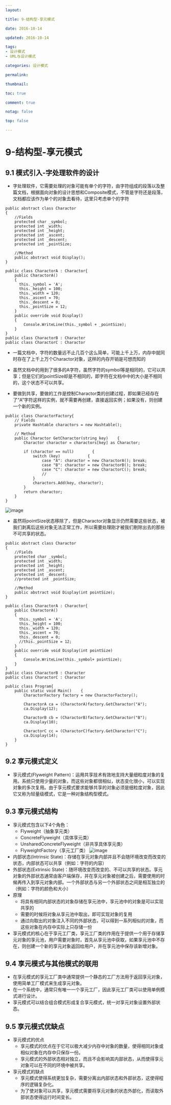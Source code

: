 ```yaml
---
layout:

title: 9-结构型-享元模式

date: 2016-10-14

updated: 2016-10-14

tags:
- 设计模式
- UML与设计模式

categories: 设计模式

permalink:

thumbnail:

toc: true

comment: true

notag: false

top: false

---
```


# 9-结构型-享元模式

## 9.1 模式引入-字处理软件的设计

- 字处理软件，它需要处理的对象可能有单个的字符，由字符组成的段落以及整篇文档，根据面向对象的设计思想和Composite模式，不管是字符还是段落，文档都应该作为单个的对象去看待，这里只考虑单个的字符


```
public abstract class Charactor
{
    //Fields
    protected char _symbol;
    protected int _width;
    protected int _height;
    protected int _ascent;
    protected int _descent;
    protected int _pointSize;

    //Method
    public abstract void Display();
}

```

```
public class CharactorA : Charactor{ 
    public CharactorA()
    {
      this._symbol = 'A';
      this._height = 100;
      this._width = 120;
      this._ascent = 70;
      this._descent = 0;
      this._pointSize = 12;
    }
    public override void Display()
    {
        Console.WriteLine(this._symbol + _pointSize);
    }
}
public class CharactorB : Character
public class CharactorC : Charactor

```
- 一篇文档中，字符的数量远不止几百个这么简单，可能上千上万，内存中就同时存在了上千上万个Charactor对象，这样的内存开销是可想而知的
- 虽然文档中的用到了很多的A字符，虽然字符的symbol等是相同的，它可以共享；但是它们的pointSize却是不相同的，即字符在文档中中的大小是不相同的，这个状态不可以共享。

- 要做到共享，要做的工作是控制Charactor类的创建过程，即如果已经存在了“A”字符这样的实例，就不需要再创建，直接返回实例；如果没有，则创建一个新的实例。


```
public class CharactorFactory{
    // Fields
    private Hashtable charactors = new Hashtable();

    // Method
    public Charactor GetCharactor(string key)    {
        Charactor charactor = charactors[key] as Charactor;

        if (charactor == null)        {
            switch (key)            {
                case "A": charactor = new CharactorA(); break;
                case "B": charactor = new CharactorB(); break; 
                case "C": charactor = new CharactorC(); break;
                //
            }
            charactors.Add(key, charactor);
        }
        return charactor;
    }
}

```
![image](http://clsaazydpimgbed-10042610.cos.myqcloud.com/9-1-1-1.png)

- 虽然将pointSize状态移除了，但是Charactor对象显示仍然需要这些状态，被我们剥离后这些对象无法正常工作，所以需要处理刚才被我们剔除出去的那些不可共享的状态。


```
public abstract class Charactor
{
    //Fields
    protected char _symbol;
    protected int _width;
    protected int _height;
    protected int _ascent;
    protected int _descent;
    //protected int _pointSize;

    //Method
    public abstract void Display(int pointSize);
}

```

```
public class CharactorA : Charactor{ 
    public CharactorA()
    {
      this._symbol = 'A';
      this._height = 100;
      this._width = 120;
      this._ascent = 70;
      this._descent = 0;
      //this._pointSize = 12;
    }
    public override void Display(int pointSize)
    {
        Console.WriteLine(this._symbol+ pointSize);
    }
}
public class CharactorB : Character
public class CharactorC : Charactor

```

```
public class Program{
    public static void Main()    {
        CharactorFactory factory = new CharactorFactory();

        CharactorA ca = (CharactorA)factory.GetCharactor("A");
        ca.Display(12);
        
        CharactorB cb = (CharactorB)factory.GetCharactor("B");
        ca.Display(10);

        CharactorC cc = (CharactorC)factory.GetCharactor("C");
        ca.Display(14);
    }
}

```

## 9.2 享元模式定义

- 享元模式(Flyweight Pattern)：运用共享技术有效地支持大量细粒度对象的复用。系统只使用少量的对象，而这些对象都很相似，状态变化很小，可以实现对象的多次复用。由于享元模式要求能够共享的对象必须是细粒度对象，因此它又称为轻量级模式，它是一种对象结构型模式。

## 9.3 享元模式结构

- 享元模式包含以下4个角色：
    - Flyweight（抽象享元类）
    - ConcreteFlyweight（具体享元类）
    - UnsharedConcreteFlyweight（非共享具体享元类）
    - FlyweightFactory（享元工厂类）
![image](http://clsaazydpimgbed-10042610.cos.myqcloud.com/9-3-1-1.png)
- 内部状态(Intrinsic State)：存储在享元对象内部并且不会随环境改变而改变的状态，内部状态可以共享（例如：字符的内容）
- 外部状态(Extrinsic State)：随环境改变而改变的、不可以共享的状态。享元对象的外部状态通常由客户端保存，并在享元对象被创建之后，需要使用的时候再传入到享元对象内部。一个外部状态与另一个外部状态之间是相互独立的（例如：字符的颜色和大小）
- 原理
    - 将具有相同内部状态的对象存储在享元池中，享元池中的对象是可以实现共享的
    - 需要的时候将对象从享元池中取出，即可实现对象的复用
    - 通过向取出的对象注入不同的外部状态，可以得到一系列相似的对象，而这些对象在内存中实际上只存储一份
- 享元模式的核心在于享元工厂类，享元工厂类的作用在于提供一个用于存储享元对象的享元池，用户需要对象时，首先从享元池中获取，如果享元池中不存在，则创建一个新的享元对象返回给用户，并在享元池中保存该新增对象。 

## 9.4 享元模式与其他模式的联用 
- 在享元模式的享元工厂类中通常提供一个静态的工厂方法用于返回享元对象，使用简单工厂模式来生成享元对象。
- 在一个系统中，通常只有唯一一个享元工厂，因此享元工厂类可以使用单例模式进行设计。
- 享元模式可以结合组合模式形成复合享元模式，统一对享元对象设置外部状态。

## 9.5 享元模式优缺点

- 享元模式的优点
    - 享元模式的优点在于它可以极大减少内存中对象的数量，使得相同对象或相似对象在内存中只保存一份。
    - 享元模式的外部状态相对独立，而且不会影响其内部状态，从而使得享元对象可以在不同的环境中被共享。
- 享元模式的缺点
    - 享元模式使得系统更加复杂，需要分离出内部状态和外部状态，这使得程序的逻辑复杂化。
    - 为了使对象可以共享，享元模式需要将享元对象的状态外部化，而读取外部状态使得运行时间变长。









